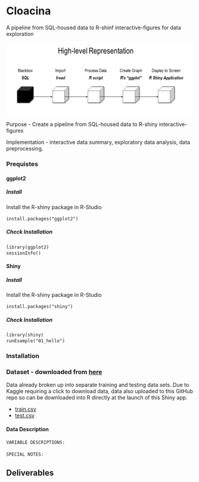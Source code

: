 # Cloacina
A pipeline from SQL-housed data to R-shinf interactive-figures for data exploration 
<p align="center">
  <img src="https://github.com/jdearmas/cloacina/blob/master/doc/figures/high-level/high-level.jpg">
</p>

Purpose - Create a pipeline from SQL-housed data to R-shiny interactive-figures

Implementation - interactive data summary, exploratory data analysis, data
preprocessing.

### Prequistes 

#### ggplot2
##### Install
Install the R-shiny package in R-Studio

```
install.packages("ggplot2")
```
##### Check Installation
```
library(ggplot2)
sessionInfo()
```

#### Shiny
##### Install
Install the R-shiny package in R-Studio

```
install.packages("shiny")
```
##### Check Installation
```
library(shiny)
runExample("01_hello")
```


### Installation 

### Dataset - downloaded from [here](https://www.kaggle.com/c/titanic/data)

Data already broken up into separate training and testing data sets.  Due to
Kaggle requiring a click to download data, data also uploaded to this GitHub
repo so can be downloaded into R directly at the launch of this Shiny app.

* [train.csv](data/train.csv)
* [test.csv](data/test.csv)

#### Data Description

```
VARIABLE DESCRIPTIONS:

SPECIAL NOTES:
```

## Deliverables
